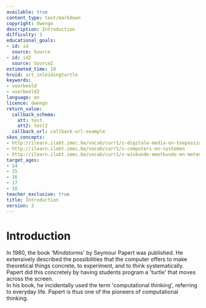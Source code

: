 ```yaml
---
available: true
content_type: text/markdown
copyright: dwengo
description: Introduction
difficulty: 3
educational_goals:
- id: id
  source: Source
- id: id2
  source: Source2
estimated_time: 10
hruid: art_inleidingturtle
keywords:
- voorbeeld
- voorbeeld2
language: en
licence: dwengo
return_value:
  callback_schema:
    att: test
    att2: test2
  callback_url: callback-url-example
skos_concepts:
- http://ilearn.ilabt.imec.be/vocab/curr1/s-digitale-media-en-toepassingen
- http://ilearn.ilabt.imec.be/vocab/curr1/s-computers-en-systemen
- http://ilearn.ilabt.imec.be/vocab/curr1/s-wiskunde-meetkunde-en-metend-rekenen
target_ages:
- 14
- 15
- 16
- 17
- 18
teacher_exclusive: true
title: Introduction
version: 3
---
```

# Introduction

In 1980, the book 'Mindstorms' by Seymour Papert was published. He extensively described the possibilities that the computer offers to make theoretical things concrete, to experiment, and to think systematically. Papert did this concretely by having students program a 'turtle' that moves across the screen.<br>
In his book, he incidentally used the term 'computational thinking', referring to everyday life. Papert is thus one of the pioneers of computational thinking.